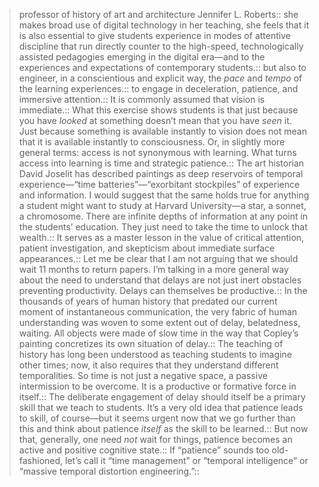 > professor of history of art and architecture Jennifer L. Roberts::
> she makes broad use of digital technology in her teaching, she feels that it is also essential to give students experience in modes of attentive discipline that run directly counter to the high-speed, technologically assisted pedagogies emerging in the digital era—and to the experiences and expectations of contemporary students.::
> but also to engineer, in a conscientious and explicit way, the *pace* and *tempo* of the learning experiences.::
> to engage in deceleration, patience, and immersive attention.::
> It is commonly assumed that vision is immediate.::
> What this exercise shows students is that just because you have *looked* at something doesn’t mean that you have *seen* it. Just because something is available instantly to vision does not mean that it is available instantly to consciousness. Or, in slightly more general terms: access is not synonymous with learning. What turns access into learning is time and strategic patience.::
> The art historian David Joselit has described paintings as deep reservoirs of temporal experience—“time batteries”—“exorbitant stockpiles” of experience and information. I would suggest that the same holds true for anything a student might want to study at Harvard University—a star, a sonnet, a chromosome. There are infinite depths of information at any point in the students’ education. They just need to take the time to unlock that wealth.::
> It serves as a master lesson in the value of critical attention, patient investigation, and skepticism about immediate surface appearances.::
> Let me be clear that I am not arguing that we should wait 11 months to return papers. I’m talking in a more general way about the need to understand that delays are not just inert obstacles preventing productivity. Delays can themselves be productive.::
> In the thousands of years of human history that predated our current moment of instantaneous communication, the very fabric of human understanding was woven to some extent out of delay, belatedness, waiting. All objects were made of slow time in the way that Copley’s painting concretizes its own situation of delay.::
> The teaching of history has long been understood as teaching students to imagine other times; now, it also requires that they understand different temporalities. So time is not just a negative space, a passive intermission to be overcome. It is a productive or formative force in itself.::
> The deliberate engagement of delay should itself be a primary skill that we teach to students. It’s a very old idea that patience leads to skill, of course—but it seems urgent now that we go further than this and think about patience *itself* as the skill to be learned.::
> But now that, generally, one need *not* wait for things, patience becomes an active and positive cognitive state.::
> If “patience” sounds too old-fashioned, let’s call it “time management” or “temporal intelligence” or “massive temporal distortion engineering.”::
